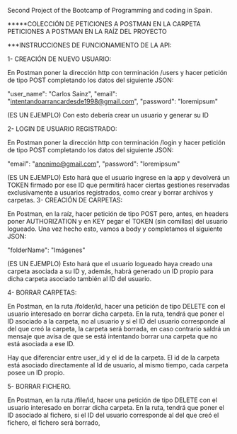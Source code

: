 Second Project of the Bootcamp of Programming and coding in Spain.

*****COLECCIÓN DE PETICIONES A POSTMAN EN LA CARPETA PETICIONES A POSTMAN EN LA RAÍZ DEL PROYECTO

***INSTRUCCIONES DE FUNCIONAMIENTO DE LA API:

1- CREACIÓN DE NUEVO USUARIO:

En Postman poner la dirección http con terminación /users y hacer petición de tipo POST completando los datos del siguiente JSON:

"user_name": "Carlos Sainz", "email": "intentandoarrancardesde1998@gmail.com", "password": "loremipsum"

(ES UN EJEMPLO) Con esto debería crear un usuario y generar su ID

2- LOGIN DE USUARIO REGISTRADO:

En Postman poner la dirección http con terminación /login y hacer petición de tipo POST completando los datos del siguiente JSON:

"email": "anonimo@gmail.com",
"password": "loremipsum"

(ES UN EJEMPLO) Esto hará que el usuario ingrese en la app y devolverá un TOKEN firmado por ese ID que permitirá hacer ciertas gestiones
reservadas exclusivamente a usuarios registrados, como crear y borrar archivos y carpetas.
3- CREACIÓN DE CARPETAS:

En Postman, en la raíz, hacer petición de tipo POST pero, antes, en headers poner AUTHORIZATION y en KEY pegar el TOKEN (sin comillas) del usuario logueado. Una vez hecho esto, vamos a body y completamos el siguiente JSON:

"folderName": "Imágenes"

(ES UN EJEMPLO) Esto hará que el usuario logueado haya creado una carpeta asociada a su ID y, además, habrá generado un ID propio para dicha carpeta asociado también al ID del usuario.

4- BORRAR CARPETAS:

En Postman, en la ruta /folder/id, hacer una petición de tipo DELETE con el usuario interesado en borrar dicha carpeta. En la ruta, tendrá que poner el ID asociado a la carpeta, no al usuario y si el ID del usuario corresponde al del que creó la carpeta, la carpeta será borrada, en caso contrario saldrá un mensaje que avisa de que se está intentando borrar una carpeta que no está asociada a ese ID.

Hay que diferenciar entre user_id y el id de la carpeta. El id de la carpeta está asociado directamente al Id de usuario, al mismo tiempo, cada carpeta posee un ID propio.

5- BORRAR FICHERO. 

En Postman, en la ruta /file/id, hacer una petición de tipo DELETE con el usuario interesado en borrar dicha carpeta. En la ruta, tendrá que poner el ID asociado al fichero, si el ID del usuario corresponde al del que creó el fichero, el fichero será borrado, 

